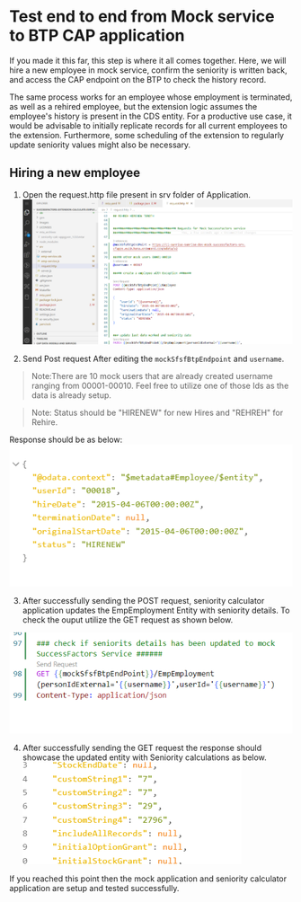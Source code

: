 # Test end to end from Mock service to BTP CAP application

If you made it this far, this step is where it all comes together. Here, we will hire a new employee in mock service, confirm the seniority is written back, and access the CAP endpoint on the BTP to check the history record.

The same process works for an employee whose employment is terminated, as well as a rehired employee, but the extension logic assumes the employee's history is present in the CDS entity. For a productive use case, it would be advisable to initially replicate records for all current employees to the extension. Furthermore, some scheduling of the extension to regularly update seniority values might also be necessary.

## Hiring a new employee

1. Open the request.http file present in srv folder of Application.  
![mocksfsf](./images/mocksfsf1.png)

2. Send Post request After editing the <code>mockSfsfBtpEndpoint</code> and <code>username</code>. 
  > Note:There are 10 mock users that are already created username ranging from 00001-00010. Feel free to utilize one of those Ids as the data is already setup.

  > Note: Status should be "HIRENEW" for new Hires and "REHREH" for Rehire.

Response should be as below:  
![mocksfsf2](./images/mocksfsf2.png)

3. After successfully sending the POST request, seniority calculator application updates the EmpEmployment Entity with seniority details. To check the ouput utilize the GET request as shown below.   

![mocksfsf3](./images/mocksfsf3.png)

4. After successfully sending the GET request the response should showcase the updated entity with Seniority calculations as below.    
  ![mocksfsf3](./images/mocksfsf4.png)

If you reached this point then the mock application and seniority calculator application are setup and tested successfully.
